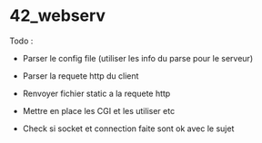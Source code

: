 # 42_webserv

Todo :
- Parser le config file (utiliser les info du parse pour le serveur)
- Parser la requete http du client
- Renvoyer fichier static a la requete http
- Mettre en place les CGI et les utiliser etc



- Check si socket et connection faite sont ok avec le sujet